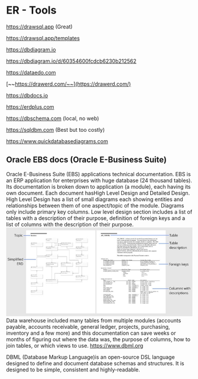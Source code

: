# ER - Tools

<https://drawsql.app> (Great)

<https://drawsql.app/templates>

<https://dbdiagram.io>

<https://dbdiagram.io/d/60354600fcdcb6230b212562>

<https://dataedo.com>

[~~https://drawerd.com/~~](https://drawerd.com/)

<https://dbdocs.io>

<https://erdplus.com>

<https://dbschema.com> (local, no web)

<https://sqldbm.com> (Best but too costly)

<https://www.quickdatabasediagrams.com>

## Oracle EBS docs (Oracle E-Business Suite)

Oracle E-Business Suite (EBS) applications technical documentation. EBS is an ERP application for enterprises with huge database (24 thousand tables). Its documentation is broken down to application (a module), each having its own document. Each document hasHigh Level Design and Detailed Design.
High Level Design has a list of small diagrams each showing entities and relationships between them of one aspect/topic of the module. Diagrams only include primary key columns.
Low level design section includes a list of tables with a description of their purpose, definition of foreign keys and a list of columns with the description of their purpose.
![image](../../media/ER-Tools-image1.jpg)
Data warehouse included many tables from multiple modules (accounts payable, accounts receivable, general ledger, projects, purchasing, inventory and a few more) and this documentation can save weeks or months of figuring out where the data was, the purpose of columns, how to join tables, or which views to use.
<https://www.dbml.org>

DBML (Database Markup Language)is an open-source DSL language designed to define and document database schemas and structures. It is designed to be simple, consistent and highly-readable.
